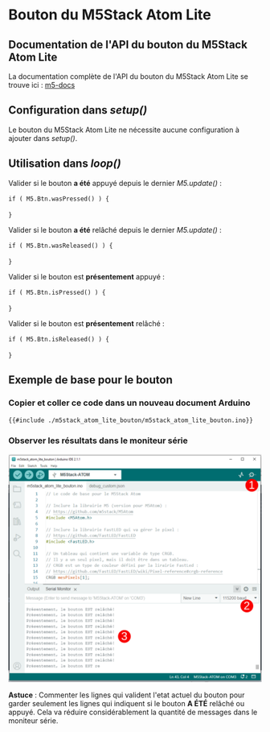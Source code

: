 # Bouton du M5Stack Atom Lite

## Documentation de l'API du bouton du M5Stack Atom Lite

La documentation complète de l'API du bouton du M5Stack Atom Lite se trouve ici : [m5-docs](https://docs.m5stack.com/en/api/atom/button)

## Configuration dans *setup()*

Le bouton du M5Stack Atom Lite ne nécessite aucune configuration à ajouter dans *setup()*.

## Utilisation dans *loop()*

Valider si le bouton **a été** appuyé depuis le dernier *M5.update()* :
```arduino
if ( M5.Btn.wasPressed() ) {

}
```

Valider si le bouton **a été** relâché depuis le dernier *M5.update()* :
```arduino
if ( M5.Btn.wasReleased() ) {

}
```

Valider si le bouton est **présentement** appuyé :
```arduino
if ( M5.Btn.isPressed() ) {

}
```

Valider si le bouton est **présentement** relâché :
```arduino
if ( M5.Btn.isReleased() ) {

}
```

## Exemple de base pour le bouton

### Copier et coller ce code dans un nouveau document Arduino

```arduino
{{#include ./m5stack_atom_lite_bouton/m5stack_atom_lite_bouton.ino}}
```

### Observer les résultats dans le moniteur série

![Ouvrir et configuer le moniteur série pour voir les messages envoyés](./m5stack_atom_lite_bouton_moniteur_serie.svg)


**Astuce** : Commenter les lignes qui valident l'etat actuel du bouton pour garder seulement les lignes qui indiquent si le bouton **A ÉTÉ** relâché ou appuyé. Cela va réduire considérablement la quantité de messages dans le moniteur série.

